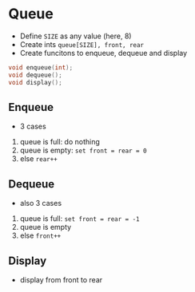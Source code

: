 # Queue

* Define `SIZE` as any value (here, 8)
* Create ints `queue[SIZE], front, rear`
* Create funcitons to enqueue, dequeue and display

```c
void enqueue(int);
void dequeue();
void display();
```

## Enqueue
* 3 cases
1. queue is full: do nothing
2. queue is empty: `set front = rear = 0`
3. else `rear++`

## Dequeue
* also 3 cases
1. queue is full: `set front = rear = -1`
2. queue is empty
3. else `front++`

## Display
* display from front to rear



